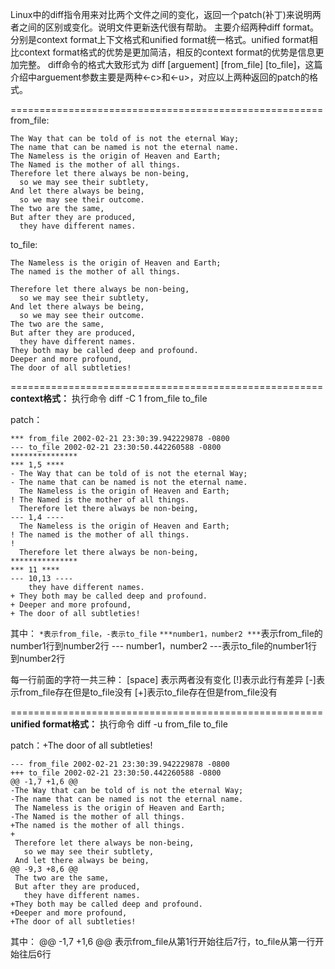 Linux中的diff指令用来对比两个文件之间的变化，返回一个patch(补丁)来说明两者之间的区别或变化。说明文件更新迭代很有帮助。
主要介绍两种diff format。分别是context format上下文格式和unified format统一格式。unified format相比context format格式的优势是更加简洁，相反的context format的优势是信息更加完整。
diff命令的格式大致形式为 diff [arguement] [from_file] [to_file]，这篇介绍中arguement参数主要是两种<-c>和<-u>，对应以上两种返回的patch的格式。

======================================================
from_file:

```
The Way that can be told of is not the eternal Way;
The name that can be named is not the eternal name.
The Nameless is the origin of Heaven and Earth;
The Named is the mother of all things.
Therefore let there always be non-being,
  so we may see their subtlety,
And let there always be being,
  so we may see their outcome.
The two are the same,
But after they are produced,
  they have different names.
```

to_file:

```
The Nameless is the origin of Heaven and Earth;
The named is the mother of all things.

Therefore let there always be non-being,
  so we may see their subtlety,
And let there always be being,
  so we may see their outcome.
The two are the same,
But after they are produced,
  they have different names.
They both may be called deep and profound.
Deeper and more profound,
The door of all subtleties!
```

======================================================
**context格式：**
执行命令 diff -C 1 from_file to_file

patch：
```
*** from_file 2002-02-21 23:30:39.942229878 -0800
--- to_file	2002-02-21 23:30:50.442260588 -0800
***************
*** 1,5 ****
- The Way that can be told of is not the eternal Way;
- The name that can be named is not the eternal name.
  The Nameless is the origin of Heaven and Earth;
! The Named is the mother of all things.
  Therefore let there always be non-being,
--- 1,4 ----
  The Nameless is the origin of Heaven and Earth;
! The named is the mother of all things.
! 
  Therefore let there always be non-being,
***************
*** 11 ****
--- 10,13 ----
    they have different names.
+ They both may be called deep and profound.
+ Deeper and more profound,
+ The door of all subtleties!
```

其中：
`*表示from_file，-表示to_file`
`***number1，number2 ***`表示from_file的number1行到number2行
--- number1，number2 ---表示to_file的number1行到number2行

每一行前面的字符一共三种：
[space] 表示两者没有变化
[!]表示此行有差异
[-]表示from_file存在但是to_file没有
[+]表示to_file存在但是from_file没有

======================================================
**unified format格式：**
执行命令 diff -u  from_file to_file

patch：+The door of all subtleties!

```
--- from_file 2002-02-21 23:30:39.942229878 -0800
+++ to_file	2002-02-21 23:30:50.442260588 -0800
@@ -1,7 +1,6 @@
-The Way that can be told of is not the eternal Way;
-The name that can be named is not the eternal name.
 The Nameless is the origin of Heaven and Earth;
-The Named is the mother of all things.
+The named is the mother of all things.
+
 Therefore let there always be non-being,
   so we may see their subtlety,
 And let there always be being,
@@ -9,3 +8,6 @@
 The two are the same,
 But after they are produced,
   they have different names.
+They both may be called deep and profound.
+Deeper and more profound,
+The door of all subtleties!
```

其中：
@@ -1,7 +1,6 @@
表示from_file从第1行开始往后7行，to_file从第一行开始往后6行
